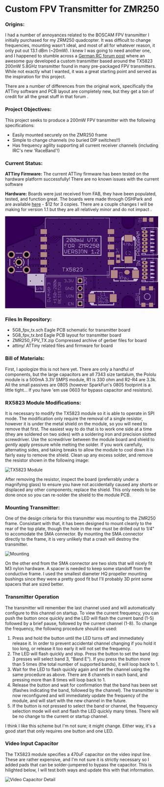 # Custom FPV Transmitter for ZMR250

### Origins:

I had a number of annoyances related to the BOSCAM FPV transmitter I initially purchased for my ZRM250 quadcopter. It was difficult to change frequencies, mounting wasn't ideal, and most of all for whatever reason, it only put out 13.1 dBm (~20mW). I knew I was going to need another one, and I happened to stumble across a [German RC forum post](http://fpv-treff.de/viewtopic.php?f=23&t=5974) where an awesome guy developed a custom transmitter based around the TX5823 200mW 5.8GHz transmitter found in many pre-packaged FPV transmitters. While not exactly what I wanted, it was a great starting point and served as the inspiration for this project.

There are a number of differences from the original work, specifically the ATTiny software and PCB layout are completely new, but they get a ton of credit for all the great stuff in that forum .

### Project Objectives:

This project seeks to produce a 200mW FPV transmitter with the following specifications:

- Easily mounted securely on the ZMR250 frame
- Simple to change channels (no buried DIP switches!!)
- Has frequency agility supporting all current receiver channels (including IRC's new 'RaceBand'!)

### Current Status:

**ATTiny Firmware:** The current ATTiny firmware has been tested on the hardware platform successfully! There are no known issues with the current software

**Hardware:** Boards were just received from FAB, they have been populated, tested, and function great. The boards were made through OSHPark and are available [here](https://oshpark.com/shared_projects/drxYzrrf) - $12 for 3 copies. There are a couple changes I will be making for version 1.1 but they are all relatively minor and do not impact .

![ZMR250 PCB Front](pictures/zmr250_board_v1_front.png "ZMR250 PCB Front")

### Files In Repository:

- 5G8_fpv_tx.sch		Eagle PCB schematic for transmitter board
- 5G8_fpv_tx.brd		Eagle PCB layout for transmitter board
- ZMR250_FPV_TX.zip		Compressed archive of gerber files for board
- attiny/			ATTiny related files and firmware for board

### Bill of Materials:

First, I apologize this is not here yet. There are only a handful of components, but the large capacitors are all 7343 size tantalum, the Pololu module is a 500mA 3.3V SMPS module, R1 is 330 ohm and R2-R4 are 3.3k. All the small passives are 0805 (however SparkFun's 0805 footprint is a little tight... If you have 'em use 0603 for bypass capacitor and resistors).

### RX5823 Module Modifications:

It is necessary to modify the TX5823 module so it is able to operate in SPI mode. The modification only require the removal of a single resistor, however it is under the metal shield on the module, so you will need to remove that first. The easiest way to do that is to work one side at a time (they are soldered on two sides) with a soldering iron and precision slotted screwdriver. Use the screwdriver between the module board and shield to *gently* apply pressure while melting the solder. If you work carefully, alternating sides, and taking breaks to allow the module to cool down it is fairly easy to remove the shield. Clean up any excess solder, and remove the resistor shown in the following image:

![TX5823 Module](pictures/tx5823_SPI_mod.jpg "RX5823 with shield removed")

After removing the resistor, inspect the board (preferrably under a magnifying glass) to ensure you have not accidentally caused any shorts or displaced any other components; replace the shield. This only needs to be done once so you can re-solder the shield to the module PCB.

### Mounting Transmitter:

One of the design criteria for this transmitter was mounting to the ZMR250 frame. Consistant with that, it has been designed to mount cleanly to the rear of the top plate, though the hole in the rear must be drilled out to 1/4" to accomodate the SMA connector. By mounting the SMA connector directly to the frame, it is very unlikely that a crash will destroy the transmitter.

![Mounting](pictures/fpv_tx_mounted.jpg "Mounting FPV Transmitter")

On the other end from the SMA connector are two slots that will nicely fit M3 nylon hardware. A spacer is needed to keep some standoff from the conductive frame. I used the smallest diameter HQ propeller mounting bushings since they were a pretty good fit but I'll probably 3D print some spacers that are sized better.

### Transmitter Operation

The transmitter will remember the last channel used and will automatically configure to this channel on startup. To view the current frequency, you can push the button once quickly and the LED will flash the current band (1-5) followed by a brief pause, followed by the current channel (1-8). To change the frequency, the following procedure should be used:

1. Press and hold the button until the LED turns off and immediately release it. In order to prevent accidental channel changing if you hold it too long, or release it too early it will not set the frequency.
2. The LED will flash quickly and stop. Press the button to set the band (eg: 3 presses will select band 3, "Band E"). If you press the button more than 5 times (the total number of supported bands), it will loop back to 1.
3. Wait for the LED to flash quickly again and set the channel using the same procedure as above. There are 8 channels in each band, and pressing more than 8 times will loop back to 1.
4. Release the button and wait for confirmation that the band has been set (flashes indicating the band, followed by the channel). The transmitter is now reconfigured and will immediately update the frequency of the module, and will start with the new channel in the future.
5. If the button is not pressed to select the band or channel, the frequency selection mode will exit and flash the LED quickly many times. There will be no change to the current or startup channel.

I think I like this scheme but I'm not sure; it might change. Either way, it's a good start that only requires one button and one LED.

### Video Input Capacitor

The TX5823 module specifies a 470uF capacitor on the video input line. These are rather expensive, and I'm not sure it is strictly necessary so I added pads that can be solder-jumpered to bypass the capacitor. This is hilighted below, I will test both ways and update this with that information.

![Video Capacitor Detail](pictures/video_capacitor.png "Video Capacitor Detail")
